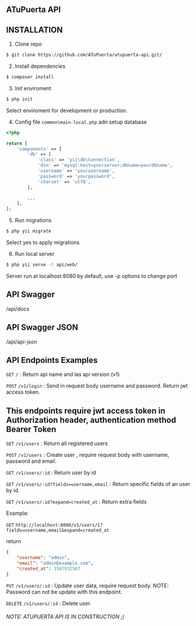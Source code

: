 ## ATuPuerta API 

## INSTALLATION

1. Clone repo

```bash
$ git clone https://github.com/ATuPuerta/atupuerta-api.git/
```

2. Install dependencies

```bash
$ composer install
```

3. Init enviroment

```bash
$ php init
```

Select enviroment for development or production.

4. Config file `common\main-local.php` adn setup database

```php
<?php

return [
    'components' => [
        'db' => [
            'class' => 'yii\db\Connection',
            'dsn' => 'mysql:host=yourserver;dbname=yourdbname',
            'username' => 'yourusername',
            'password' => 'yourpassword',
            'charset' => 'utf8',
        ],

        ...
    ],
];
```

5. Run migrations

```bash
$ php yii migrate
```

Select yes to apply migrations

6. Run local server

```bash
$ php yii serve -t api/web/
```

Server run at localhost:8080 by default, use -p options to change port

## API Swagger
/api/docs

## API Swagger JSON
/api/api-json

## API Endpoints Examples

`GET` `/` : Return api name and las api version (v1)

`POST` `/v1/login` : Send in request body username and password. Return jwt access token.

This endpoints require jwt access token in Authorization header, authentication method Bearer Token
---

`GET` `/v1/users` : Return all registered users

`POST` `/v1/users` : Create user , require request body with username, password and email.

`GET` `/v1/users/:id` : Return user by id

`GET` `/v1/users/:id?fields=username,email` : Return specific fields of an user by id.

`GET` `/v1/users/:id?expand=created_at` : Return extra fields

Example:

`GET` `http://localhost:8080/v1/users/1?fields=username,email&expand=created_at`

return

```json
{
    "username": "admin",
    "email": "admin@example.com",
    "created_at": 1587932567
}
```

`PUT` `/v1/users/:id` : Update user data, require request body. NOTE: Password can not be update with this endpoint.

`DELETE` `/v1/users/:id` : Delete user.

###### NOTE: ATUPUERTA API IS IN CONSTRUCTION ;)